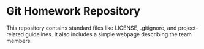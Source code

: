 # Git Homework Repository
This repository contains standard files like LICENSE, .gitignore, and project-related guidelines. It also includes a simple webpage describing the team members.
